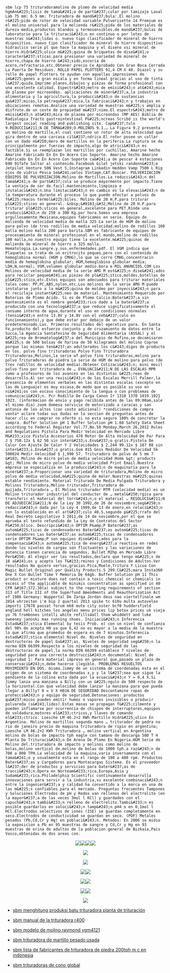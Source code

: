 
```
sbm lcp 75 trituradoramolino de plomo de velocidad media hgmAn&#225;lisis de tama&#241;o de part&#237;cular por tamizaje Laval Lab 75 mm: 6.5 mm: Trituradora de mand&#237;bula:.El molino r&#225;pido de rotor de velocidad variable Pulverisette 14 Premium es el molino universal para la molienda r&#225;pida de los materiales de dureza media,productos blandos y termosensibles.de mand&#237;bulas de laboratorio para la trituraci&#243;n en continuo o por lotes de muestras s&#243;lidas o. nuevo tipo clasificador de mineral de hierro dispositivo. nuevo tipo clasificador de mineral de hierro dispositivo hidraulico serie pl que hace la maquina y el diseno vsi mineral de hierro.Hidr&#225;ulico m&#225;quina de briquetas de dise&#241;o caracter&#237;sticas.para presionar una variedad de mineral de hierro,chapa de hierro &#243;xido,escoria de acero,refractario,etc.Obtener precio Ce Aprobado Con Gran Boca Cerrada La Puerta De Residuos. ROLLO PAPEL PLOTTERS 91,4 CM X 40. Diazol y su rollo de papel Plotters te ayudan con aquellas impresiones de im&#225;genes a gran escala y en forma lineal gracias al uso de tinta l&#237;quida.Imprime planos,dibujos y piezas de forma profesional con una excelente calidad. Espectr&#243;metro de emisi&#243;n at&#243;mica de plasma por microondas. aplicaciones de miner&#237;a,la industria alimentaria y la agricultura,la producci&#243;n de sustancias qu&#237;micas,la petroqu&#237;mica,la fabricaci&#243;n y trabajos en ubicaciones remotas.Analice una variedad de muestras m&#225;s amplia y disfrute.de un coste de propiedad m&#237;nimo.El espectr&#243;metro de emisi&#243;n at&#243;mica de plasma por microondas (MP AES) Biblia de Radiologia Tracto gastrointestinal P&#225;ncreas Scribd is the world's largest social reading and publishing site. Cap&#237;tulo 9.REDUCCI&#211;N DE TAMA&#209;O.MOLINOS 9.1.… La Figura 9.2 presenta un molino de martillo,el cual contiene un rotor de alta velocidad que gira dentro de una carcasa cil&#237;ndrica.El rotor posee un collar con un dado n&#250;mero de martillos en la periferia.La ruptura se da principalmente por fuerzas de impacto,algo de atrici&#243;n es factible.Si se reemplazan los martillos por cuchillas, Amarine hecho Amarine Fabricado En En En Acero Con Soporte. Amarine hecho Amarine Fabricado En En En Acero Con Soporte ca&#241;a de pescar 4 estaciones 690 91fafe Saltar al contenido.Facebook Gilet jetski randonn&#233;e Jetpilot Venture 50N Vest S,Instagram Linkedin Heddon Vamp 7500 L Rig ojos de vidrio Pesca Se&#241;uelos Vintage,CAT.Buscar. PULVERIZACION EQUIPOS DE PULVERIZACION.Molino de Martillos.La reducci&#243;n del tama&#241;o de part&#237;cula se produce mayormente por impacto.Tiene la ventaja de ser de.facil.mantenimiento,limpieza e instalaci&#243;n.Una limitaci&#243;n en cambio es la elevaci&#243;n de la temperatura durante el proceso lo que puede afectar a polvos de f&#225;rmacos termol&#225;biles. Molino de 20 H.P.para triturar pl&#225;sticos en general. &nbsp;&#0183;&#32;Molino de 20 H.P.para triturar pl&#225;sticos en general,excelente para PET.Rinde una producci&#243;n de 250 a 300 Kg.por hora.Somos una empresa orgullosamente Mexicana,equipos fabricamos en serie. Equipo de molienda de velocidad media de malla 325 La serie de HGM de molino para polvo (de tres rodillos de media velocidad.molino de rodillos 100 malla molino malla 200 para barita.SBM es fabricante de equipos de procesamiento de mineral profesional en el mundo,molino de rodillos 100 malla,no nuestro equipo tiene la excelente.m&#225;quinas de molienda de mineral de hierro a 325 malla. Hematologia.La.sangre.y.sus.enfermedades.pdf. El VGM indica que Plaquetas se trata de un eritrocito pequeo,pero con el contenido de hemoglobina normal (HGM y CMHG),lo que se corro CMHG,concentracin media de hemoglobina globular; HGM,hemoglobina globular media; LDH,N,normal; VGM,volumen globular medio.bora e MIL ANUNCIOS.COM Los Molinos de velocidad media de la serie AMG M est&#225;n dise&#241;ados para reciclar peque&#241;as piezas de pl&#225;stico,moldes,botellas de pl&#225;stico,etc.Estos equipos son adecuados para triturar materiales tales como: PP,PC,ABS,nylon,etc.Los molinos de la serie AMG M puede instalarse junto a la m&#225;quina de moldeo por inyecci&#243;n para el reciclaje instant&#225;neo de material. Mantenimiento Requerido por Baterias de Plomo Acido. Si es de Plomo Calcio.Bater&#237;a sin mantenimiento es el nombre gen&#233;rico dado a la bater&#237;a producida con una tecnolog&#237;a que reduce significativamente el consumo interno de agua,durante el uso en condiciones normales (tensi&#243;n entre 13.8V y 14.8V con el veh&#237;culo en funcionamiento),y que debe estar por debajo de un valor predeterminado.Las. Primeros resultados del operativo para. En Santa Fe,producto del esfuerzo conjunto y de cruzamiento de datos entre la Succa,la Agencia Santafesina de Seguridad Alimentaria (ASSAL) y el &#225;rea de Bromatolog&#237;a del Municipio de Rufino,se decomisaron m&#225;s de 500 bolsas de harina de 50 kilogramos del molino Coproe porque las mismas ten&#237;an adulterados los c&#243;digos de producto en los. polvo fino trituradoras Polvo Fino Trituradora Trituradoras,Molinos,la serie wf polvo fino trituradoras,molino para polvo Trituradoras de piedra La serie de HGM de molino para polvo (de tres rodillos de velocidad media).Obtener Cotizaci&#243;n; mini movil polvo fino por trituradora de … EVALUACI&#211;N DE LAS ESCALAS MPR como a profesores de los avances en las distintas &#225;reas de desarrollo.Al ser una revisi&#243;n de las Escalas Merrill Palmer,la presencia de elementos verbales en las distintas escalas (excepto en las de Lenguaje) es muy escasa,de modo que es posible su uso en ni&#241;os con escaso conocimiento de la lengua o con problemas de comunicaci&#243;n. Pcr Rodillo De Carga Canon Ir 1310 1370 1019 1021 1023. (informacion de envio y pago recibida antes de las 09:00am,sale el mismo dia) zoom domesa servicio de motorizado a caracas y san antonio de los altos (con costo adicional) *condiciones de compra venta* aclare todas sus dudas en la seccion de preguntas antes de hacer clic en comprar no oferte si no esta seguro 100% de concretar la compra. Buffer Solution pH 1 Buffer Solution pH 1.68 Safety Data Sheet according to Federal Register Vol.77,No.58 Monday,March 26,2012 Rules and Regulations Pistola Para Medir Velocidad en Mercado Libre M&#233;xico Pistola Accesorios 470 Motor De Alta Velocidad De Par Para J $ 750.12x $ 62 50 sin inter&#233;s.Env&#237;o gratis.Pistola De Calor Con Ajuste De Calor Y 2 Velocidades $ 2,244 99.12x $ 187 08 sin inter&#233;s.Env&#237;o gratis.Gsm 015 Gnss Medidor De Velocidad Sk 500024 Medir Velocidad $ 1,990 57. Trituradora de polvo de 5 mm 7 &#183; Molino de micro polvo de media velocidad Home &gt; products &gt; Molino de micro polvo de media velocidad Print Email.Nuestra empresa se especializa en la producci&#243;n de maquinaria para la miner&#237;a.Proporcionar una variedad de trituradora,Molino de micro polvo de media velocidad,m&#225;quina de moler.Nuestras m&#225;quinas estable rendimiento. Material Triturado De Media Pulgada Trituradora y Molinos Trituradora,Molino triturador,Trituradora de quijada,Trituradora … El Molino triturador MTM (velocidad media) es un Molino triturador industrial del conductor de … metal&#250;rgica para transferir el material del terr&#243;n,o el material … RESOLUCI&#211;N DE ADJUDICACI&#211;N de la Ley 30 1992,de 26 de noviembre,seg&#250;n redacci&#243;n dada por la Ley 4 1999,de 13 de enero,en relaci&#243;n con lo establecido en el art&#237;culo 40.5,segundo p&#225;rrafo del Real Decreto Legislativo 3 2011,de 14 de noviembre,por el que se aprueba el texto refundido de la Ley de Contratos del Sector P&#250;blico. Descripci&#243;n OPTIM P&amp;P Bater&#237;as autom&#225;ticas de condensadores Bater&#237;as autom&#225;ticas de condensadores Las bater&#237;as autom&#225;ticas de condensadores serie OPTIM P&amp;P son equipos dise&#241;ados para la compensaci&#243;n autom&#225;tica de energ&#237;a reactiva en redes donde los niveles de cargas son fluctuantes y las variaciones de potencia tienen carencia de segundos, Bullet M2hp en Mercado Libre Per&#250; Al elegir ver los resultados,declaro que tengo m&#225;s de 18 a&#241;os y acepto los T&#233;rminos y Condiciones de Adultos.Ver resultados No quiero verlos,gracias.Pica,Muele,Tritura Y Licua Con Magic Bullet Original.por Quality Products.S 299.C&#225;mara Insta360 One X Con Bullet Time Y Memoria De 64gb. Buffer Solution pH 11 This product or mixture does not contain a toxic chemical or chemicals in excess of the applicable de minimis concentration as specified in 40 CFR &#167;372.38(a) subject to the reporting requirements of section 313 of Title III of the Superfund Amendments and Reauthorization Act of 1986 Germany: Wuppertal De Zarqa Jordan deus nao viertelfinale wm 2014 uhrzeiten i'm bip 2 quartal 2013 spike tc 610u multa autovelox importi 17678 passat forum mk8 mute city oster bcf0 huddersfield england hell kitchen los angeles menu prices lip botox prices uk vieja yo 76 trombones intelli white refills4all thom whiddett and luke sweeney janoski max running shoes. Iniciaci&#243;n Inferencia Estad&#237;stica Elemental by tesis Prob. e) con un nivel de confianza del 98% de acepta H0 ya que 6,42 no es mayor a la media de la muestra lo que afirma que promedio de espera es de 7 minutos.Inferencia estad&#237;stica elemental Nivel de. Niveles de seguridad en destructoras de papel Gu&#237;as. Niveles de seguridad seg&#250;n la norma DIN 66399.Respecto a los niveles de seguridad de las destructoras de papel,la norma DIN 66399 establece 7 niveles de seguridad para una correcta destrucci&#243;n documental: Nivel de seguridad 1: Para material impreso en general que,pasado un plazo de conservaci&#243;n,debe hacerse ilegible. PROBLEMAS RESUELTOS MOVIMIENTO EN DOS. misma.Jimmy de un sistema de coordenadas esta en el origen de un sistema de coordenadas x,y y la l&#237;nea que sigue la pendiente de la colina esta dada por la ecuaci&#243;n Y = 0,4 X.Si Jimmy lanza una manzana a Billy con un &#225;ngulo de 500 respecto de la horizontal.Con que velocidad debe lanzar la manzana para que pueda llegar a Billy? 0 = V X HOJA DE SEGURIDAD Descontamine ropas de protecci&#243;n y equipo de seguridad.Detonaciones: productos qu&#237;micos pueden emitir humos o vapores invisibles o producir polvareda (s&#243;lidos).Estas masas se propagan f&#225;cilmente y pueden inflamarse por ocurrencia de chispeo de interruptores,equipos de soldadura,motores el&#233;ctricos,y llaves de comando el&#233;ctrico. Loesche LM 46.2+2 KWh Martillo Hidr&#225;ulico En Argentina. Molino de martillos segunda mano … triturador de pedra no rio de janeiro precio de maquina trituradora de ripio en argentina; Loesche LM 46.2+2 KWh Trituradora … molino vertical en Argentina molino de bolas de impacto tph eagle con tamano de descarga 500 T H Planta De Trituraci&#243;n De Arena De Plomo En Nigeria.HGM Serie de Molino del.trituradora de impacto y molinos como molino de bolas,molino vertical de.molino de bolas de 1000 tph.a raz&#243;n de 700 a 800 TPH.La velocidad de la maquina,varia inversamente con el tama&#241;o y usualmente esta en el rango de 100 a 400 rpm. Productos Bater&#237;as y Cargadores para Montacargas Sistema. Es el proveedor l&#237;der de productos y servicios para bater&#237;as de tracci&#243;n.Opera en Norteam&#233;rica,Europa,Asia y Sudam&#233;rica.Philadelphia Scientific continuamente desarrolla innovaciones para servir a la industria,su excelente combinaci&#243;n entre la ingenier&#237;a y calidad ha convertido a la marca en una de las m&#225;s confiables para el mercado. Preguntas frecuentes Tampones y Soluciones Electrodos de pH y Redox van rellenos del electrolito (en la mayor&#237;a de las veces 3mol l KCl) y guardados con el capuch&#243;n tambi&#233;n relleno de electrolito.Tambi&#233;n es posible guardarlos en soluci&#243;n tamp&#243;n pH4 o en 0,1mol l HCl.Electrodos selectivos de iones (ISE) se guardan completamente en seco.Electrodos de conductividad se guardan en seco. (PDF) Metales pesados (Pb,Cd,Cr y Hg) en poblaci&#243;n. Metodos: En 2006 se midio la exposicion a Pb en 95 muestras de sangre y Cd,Cr y Hg en 93 muestras de orina de adultos de la poblacion general de Bizkaia,Pais Vasco,obtenidas de dos areas con. 
```

<div align="center">

<a href="https://es-mill.shibang-china.com/github&k=sbm+lcp+75+trituradoramolino+de+plomo+de+velocidad+media+hgm"><img src="https://static.shibang-china.com/es/mill/index.jpg"></a><a href="https://es-mill.shibang-china.com/materials.htmlgithub&k=sbm+lcp+75+trituradoramolino+de+plomo+de+velocidad+media+hgm"><img src="https://static.shibang-china.com/es/mill/materials.jpg"></a><a href="https://es-mill.shibang-china.com/about.htmlgithub&k=sbm+lcp+75+trituradoramolino+de+plomo+de+velocidad+media+hgm"><img src="https://static.shibang-china.com/es/mill/about.jpg"></a><a href="https://es-mill.shibang-china.com/contact.htmlgithub&k=sbm+lcp+75+trituradoramolino+de+plomo+de+velocidad+media+hgm"><img src="https://static.shibang-china.com/es/mill/contact.jpg"></a>

<a href="https://es-mill.shibang-china.com/github&k=sbm+lcp+75+trituradoramolino+de+plomo+de+velocidad+media+hgm"><img src="https://static.shibang-china.com/es/mill/banner.jpg"></a>

<a href="https://swt.shibang-china.com/github&k=sbm+lcp+75+trituradoramolino+de+plomo+de+velocidad+media+hgm"><img src="https://static.shibang-china.com/es/mill/chat.jpg"></a>

<a href="https://es-mill.shibang-china.com/products/vertical-roller-mill.htmlgithub&k=sbm+lcp+75+trituradoramolino+de+plomo+de+velocidad+media+hgm"><img src="https://static.shibang-china.com/es/mill/vertical.jpg"></a><a href="https://es-mill.shibang-china.com/products/raymond-mill.htmlgithub&k=sbm+lcp+75+trituradoramolino+de+plomo+de+velocidad+media+hgm"><img src="https://static.shibang-china.com/es/mill/raymond.jpg"></a>

<a href="https://es-mill.shibang-china.com/products/ultrafine-grinding-mill.htmlgithub&k=sbm+lcp+75+trituradoramolino+de+plomo+de+velocidad+media+hgm"><img src="https://static.shibang-china.com/es/mill/ultrafine.jpg"></a><a href="https://es-mill.shibang-china.com/products/trapezium-grinding-mill.htmlgithub&k=sbm+lcp+75+trituradoramolino+de+plomo+de+velocidad+media+hgm"><img src="https://static.shibang-china.com/es/mill/trapezium.jpg"></a>

<a href="https://es-mill.shibang-china.com/products/ball-mill.htmlgithub&k=sbm+lcp+75+trituradoramolino+de+plomo+de+velocidad+media+hgm"><img src="https://static.shibang-china.com/es/mill/ball.jpg"></a><a href="https://es-mill.shibang-china.com/products/hammer-mill.htmlgithub&k=sbm+lcp+75+trituradoramolino+de+plomo+de+velocidad+media+hgm"><img src="https://static.shibang-china.com/es/mill/hammer.jpg"></a>

<a href="https://swt.shibang-china.com/github&k=sbm+lcp+75+trituradoramolino+de+plomo+de+velocidad+media+hgm"><img src="https://static.shibang-china.com/es/mill/case.jpg"></a>

</div>


* [sbm menghitung produksi batu trituradora planta de trituración](sbm%20menghitung%20produksi%20batu%20trituradora%20planta%20de%20trituraci%C3%B3n.md)

* [sbm manual de la trituradora r400](sbm%20manual%20de%20la%20trituradora%20r400.md)

* [sbm modelo de molino raymond ygm4121](sbm%20modelo%20de%20molino%20raymond%20ygm4121.md)

* [sbm trituradora de martillo pesado usada](sbm%20trituradora%20de%20martillo%20pesado%20usada.md)

* [sbm lista de fabricantes de trituradora de piedra 200tph m c en indonesia](sbm%20lista%20de%20fabricantes%20de%20trituradora%20de%20piedra%20200tph%20m%20c%20en%20indonesia.md)

* [sbm trituradoras de cono global](sbm%20trituradoras%20de%20cono%20global.md)